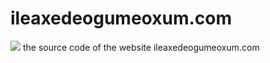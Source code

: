 # ileaxedeogumeoxum.com
<img src="https://ik.imagekit.io/Theryston/image_Dil7Y2RVt.png">
the source code of the website ileaxedeogumeoxum.com
